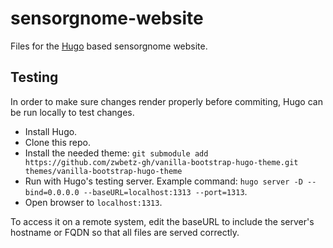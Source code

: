 # sensorgnome-website

Files for the [Hugo](https://gohugo.io/) based sensorgnome website.

## Testing

In order to make sure changes render properly before commiting, Hugo can be run locally to test changes.

- Install Hugo.
- Clone this repo.
- Install the needed theme: `git submodule add https://github.com/zwbetz-gh/vanilla-bootstrap-hugo-theme.git themes/vanilla-bootstrap-hugo-theme`
- Run with Hugo's testing server. Example command: `hugo server -D --bind=0.0.0.0 --baseURL=localhost:1313 --port=1313`.
- Open browser to `localhost:1313`.

To access it on a remote system, edit the baseURL to include the server's hostname or FQDN so that all files are served correctly.
